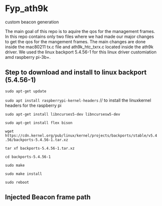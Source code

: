 # Fyp_ath9k
custom beacon generation

The main goal of this repo is to aquire the qos for the management frames.
In this repo contains only two files where we had made our major changes to get the 
qos for the mangement frames. The main changes are done inside the mac80211 tx.c file and 
ath9k_htc_txrx.c located inside the ath9k driver. We used the linux backport 5.4.56-1 for this linux driver customiation amd 
raspberry pi-3b+.

## Step to download and install to linux backport (5.4.56-1)
  
  ```sudo apt-get update```
  
  ```sudo apt install raspberrypi-kernel-headers``` // to install the linuxkernel headers for the raspberry pi
  
  ```sudo apt-get install libncurses5-dev libncursesw5-dev```
  
  ```sudo apt-get install flex bison```
  
  ```wget https://cdn.kernel.org/pub/linux/kernel/projects/backports/stable/v5.4.56/backports-5.4.56-1.tar.xz```
  
  ```tar xf backports-5.4.56-1.tar.xz```
  
  ```cd backports-5.4.56-1```
  
  ```sudo make```
  
  ```sudo make install```
  
  ```sudo reboot```
  
## Injected Beacon frame path


  
